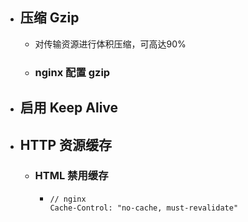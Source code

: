 - ## 压缩 Gzip
	- 对传输资源进行体积压缩，可高达90%
	- ### nginx 配置 gzip
- ## 启用 Keep Alive
- ## HTTP 资源缓存
	- ### HTML 禁用缓存
		- ```
		  // nginx
		  Cache-Control: "no-cache, must-revalidate"
		  
		  ```